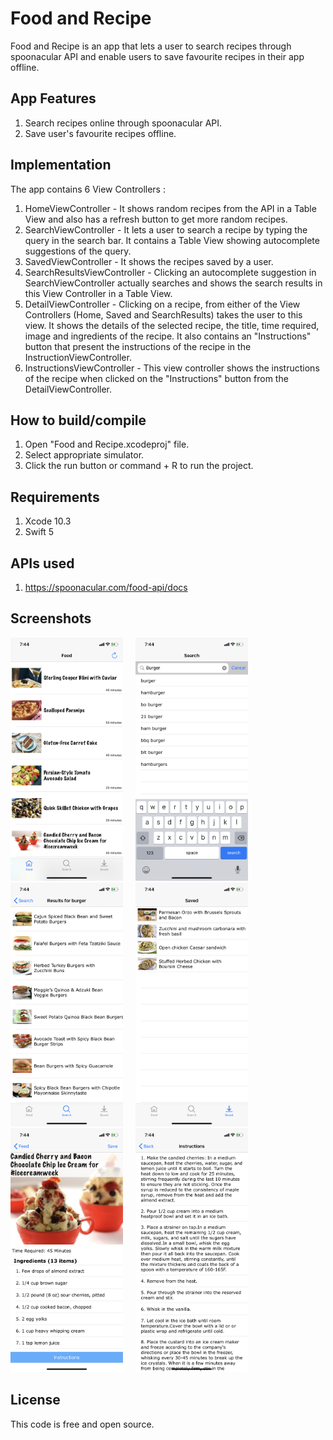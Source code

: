 # Food and Recipe

Food and Recipe is an app that lets a user to search recipes through spoonacular API and enable users to save favourite recipes in their app offline.

## App Features

1. Search recipes online through spoonacular API.
2. Save user's favourite recipes offline.


## Implementation

The app contains 6 View Controllers :
1. HomeViewController - It shows random recipes from the API in a Table View and also has a refresh button to get more random recipes.
2. SearchViewController - It lets a user to search a recipe by typing the query in the search bar. It contains a Table View showing autocomplete suggestions of the query.
3. SavedViewController - It shows the recipes saved by a user.
4. SearchResultsViewController - Clicking an autocomplete suggestion in SearchViewController actually searches and shows the search results in this View Controller in a Table View.
5. DetailViewController - Clicking on a recipe, from either of the View Controllers (Home, Saved and SearchResults) takes the user to this view. It shows the details of the selected recipe, the title, time required, image and ingredients of the recipe. It also contains an "Instructions" button that present the instructions of the recipe in the InstructionViewController.
6. InstructionsViewController - This view controller shows the instructions of the recipe when clicked on the "Instructions" button from the DetailViewController.

## How to build/compile
1. Open "Food and Recipe.xcodeproj" file.
2. Select appropriate simulator.
3. Click the run button or command + R to run the project.

## Requirements
1. Xcode 10.3
2. Swift 5

## APIs used
1. https://spoonacular.com/food-api/docs

## Screenshots 
<img src = "Screenshots/Home.PNG" width = "180">  &nbsp; &nbsp; <img src = "Screenshots/Search.PNG" width = "180"> &nbsp; &nbsp; <img src = "Screenshots/SearchResults.PNG" width = "180"> &nbsp; &nbsp; <img src = "Screenshots/Saved.PNG" width = "180"> &nbsp; &nbsp; <img src = "Screenshots/Detail.PNG" width = "180"> &nbsp; &nbsp; <img src = "Screenshots/Instructions.PNG" width = "180">

## License
This code is free and open source.
